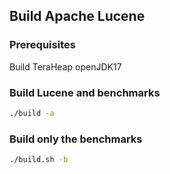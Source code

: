 ## Build Apache Lucene

### Prerequisites
Build TeraHeap openJDK17

### Build Lucene and benchmarks
```sh
./build -a
```

### Build only the benchmarks
```sh
./build.sh -b
``` 
